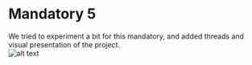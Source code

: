 # Mandatory 5
We tried to experiment a bit for this mandatory, and added threads and visual presentation of the project.<br>
![alt text](https://github.com/Zwirc/IS-211/blob/master/mandatory_05//vedlegg/Skjermbilde.PNG "Wapp")